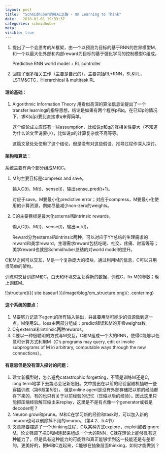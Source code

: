 ```yaml
---
layout: post
title:  "Schmidhuber的强AI之路 - On Learning to Think"
date:   2018-01-01 19:33:37
categories: schmidhuber
meta: 
visible: true
---
```


1.	提出了一个会思考的AI框架，由一个以预测为目标的基于RNN的世界模型M，和一个以最大化外部和内部reward为目标的基于强化学习的控制模型C组成。

    Predictive RNN world model + RL controller

2.	回顾了很多相关工作（主要是自己的），主要包括RL+RNN，SL&UL，LSTM&CTC，Hierarchical & multitask RL

#### 理论基础：
1.	Algorithmic Information Theory
    用看似高深的算法信息论提出了一个transfer learning的指导思想，结论是如果有两个程序p和q，在已知p的情况下，求K(q|p)要比直接求q来得简单。

    这个结论成立应该有一些assumption，比如说p和q的互相关性要大（不知道为什么论文里说要小），比如说p的计算复杂度不高等等。

    这篇文章处处使用了这个结论，但是没有对这些假设、推导过程作深入探讨。

#### 架构和算法：
系统主要有两个部分组成M和C。
1.	M的主要目标是compress and save。

    输入C(t)、M(t)、sense(t)，输出sense_pred(t+1)。

    对应于save，M要最小化predictive error；对应于compress，M要最小化使用的计算资源，例如尽量减少non-zero的weights。

2.	C的主要目标是最大化external和intrinsic rewards。

    输入C(t)、M(t)、sense(t)，输出out(t)。

    Reward分为external和intrinsic两种，可以对应于YY总结的生理需求的reward和美学reward。生理需求reward包括吃喝、社交、疼痛、财富等等；美学reward也就是Schmidhuber总结的对world model的提升。

C和M之间可以交互，M是一个复杂庞大的模块，通过利用M的信息，C可以只用很简单的架构。

训练时交替训练M和C，白天和环境交互获得新的数据，训练C，fix M的参数；晚上训练M。

![structure]({{ site.baseurl }}/image/blog/cm_structure.png){: .centerimg}
 

#### 这个系统的要点：
1.	M要努力记录下agent的所有输入输出，并且要用尽可能少的资源做到这一点。M使用SL，loss由两部分组成：predict错误和M的非零weights数。
2.	C有external和intrinsic两种rewards。
3.	C要以一种很聪明的方式与M交互，C和M组成一个大的RNN，使得C能够以任意可计算方式利用M（C’s programs may query, edit or invoke subprograms of M in arbitrary, computable ways through the new connections）。

#### 有意思但是没有深入探讨的问题：
1.	建立新模型时，怎么避免catastrophic forgetting，不管是训练M还是C，long term地学下去势必会记新忘旧。文中提出在以前的经验里随机抽取一些穿插训练（第6章第5段）。 
但是online agent是没有外部存储把以前的经验都存下来的，有的也只有关于以前经验的记忆（压缩以后的经验）。因此这里只能把压缩经验解压缩出来replay，这里是不是有点像一个generator或者是decoder呢？
2.	Neuron grow和prune。M和C在学习新的经验和task时，可以加入新的neuron也可以删除掉不用的neuron。（第4.2、5.4节）
3.	文章简要描述了一个thinking过程，C以某种方式explore，exploit或者ignore M。论文强调了把C和M连起来组成一个大的RNN，C就在理论上能够具有这种能力了，但是具有这种能力的可能性和真正能够学到这一技能还是有差距的。更美好的，把M和C连起来，C能够在抽象层面thinking，如何才能做到？


[jekyll]:      http://jekyllrb.com
[jekyll-gh]:   https://github.com/jekyll/jekyll
[jekyll-help]: https://github.com/jekyll/jekyll-help
